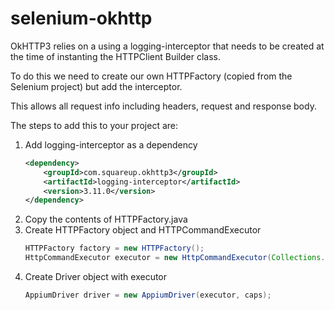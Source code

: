 # selenium-okhttp

OkHTTP3 relies on a using a logging-interceptor that needs to be created at the time of instanting the HTTPClient Builder class.

To do this we need to create our own HTTPFactory (copied from the Selenium project) but add the interceptor.

This allows all request info including headers, request and response body.

The steps to add this to your project are:

1. Add logging-interceptor as a dependency
    ```xml
    <dependency>
        <groupId>com.squareup.okhttp3</groupId>
        <artifactId>logging-interceptor</artifactId>
        <version>3.11.0</version>
    </dependency>
    ```
1. Copy the contents of HTTPFactory.java
1. Create HTTPFactory object and HTTPCommandExecutor
    ```java
    HTTPFactory factory = new HTTPFactory();
    HttpCommandExecutor executor = new HttpCommandExecutor(Collections.emptyMap(), new URL(SAUCE_URL), factory);
    ```
1. Create Driver object with executor
    ```java
    AppiumDriver driver = new AppiumDriver(executor, caps);
    ```
